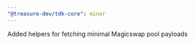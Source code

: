 ```yaml
---
"@treasure-dev/tdk-core": minor
---
```


Added helpers for fetching minimal Magicswap pool payloads
